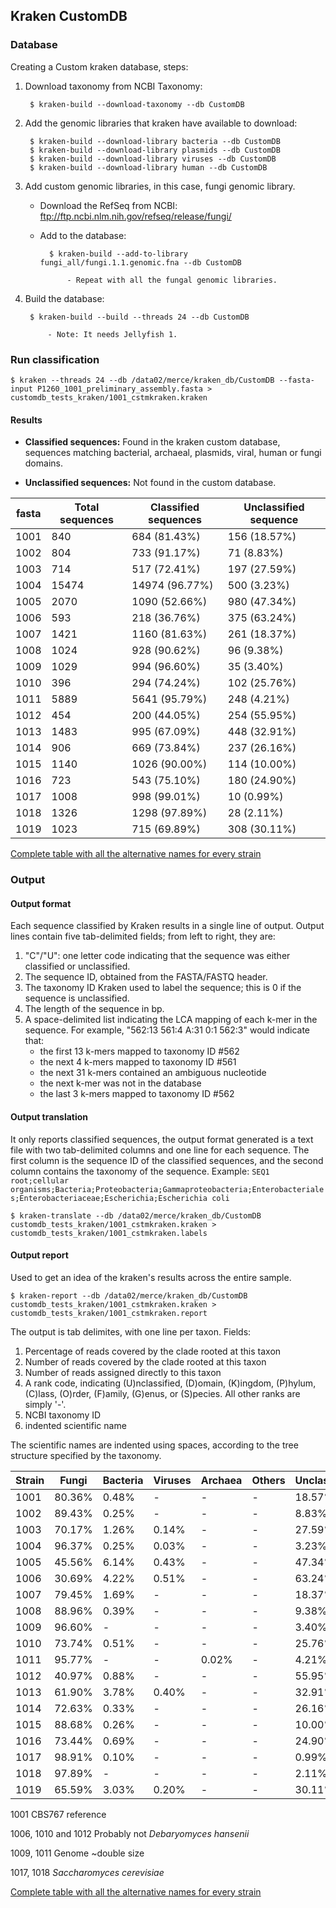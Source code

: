 ## Kraken CustomDB

### Database
Creating a Custom kraken database, steps:

1. Download taxonomy from NCBI Taxonomy:

		$ kraken-build --download-taxonomy --db CustomDB

2. Add the genomic libraries that kraken have available to download:

		$ kraken-build --download-library bacteria --db CustomDB
		$ kraken-build --download-library plasmids --db CustomDB
	 	$ kraken-build --download-library viruses --db CustomDB
		$ kraken-build --download-library human --db CustomDB

3. Add custom genomic libraries, in this case, fungi genomic library.

	- Download the RefSeq from NCBI: ftp://ftp.ncbi.nlm.nih.gov/refseq/release/fungi/

	- Add to the database:

			$ kraken-build --add-to-library fungi_all/fungi.1.1.genomic.fna --db CustomDB

				- Repeat with all the fungal genomic libraries. 

4. Build the database:

		$ kraken-build --build --threads 24 --db CustomDB

			- Note: It needs Jellyfish 1. 


### Run classification

	$ kraken --threads 24 --db /data02/merce/kraken_db/CustomDB --fasta-input P1260_1001_preliminary_assembly.fasta > customdb_tests_kraken/1001_cstmkraken.kraken 

#### Results

- **Classified sequences:** Found in the kraken custom database, sequences matching bacterial, archaeal, plasmids, viral, human or fungi domains.

- **Unclassified sequences:** Not found in the custom database.  

| fasta     	| Total sequences 	| Classified sequences 	| Unclassified sequence |
|---------------|-----------------------|-----------------------|-----------------------| 
| 1001       	| 840             	| 684 (81.43%)	      	| 156 (18.57%)	        |
| 1002		| 804			| 733 (91.17%)		| 71 (8.83%)		|	
| 1003		| 714			| 517 (72.41%)		| 197 (27.59%)		|
| 1004		| 15474			| 14974 (96.77%)	| 500 (3.23%)		|
| 1005		| 2070			| 1090 (52.66%)		| 980 (47.34%)		|
| 1006		| 593			| 218 (36.76%)		| 375 (63.24%)		|
| 1007		| 1421			| 1160 (81.63%)		| 261 (18.37%)		|
| 1008		| 1024			| 928 (90.62%)		| 96 (9.38%)		|
| 1009		| 1029			| 994 (96.60%)		| 35 (3.40%)		|
| 1010		| 396			| 294 (74.24%)		| 102 (25.76%)		|
| 1011		| 5889			| 5641 (95.79%)		| 248 (4.21%)		|
| 1012		| 454			| 200 (44.05%)		| 254 (55.95%)		|
| 1013		| 1483			| 995 (67.09%)		| 448 (32.91%)		|
| 1014		| 906			| 669 (73.84%)		| 237 (26.16%)		|
| 1015		| 1140			| 1026 (90.00%)		| 114 (10.00%)		|
| 1016		| 723			| 543 (75.10%)		| 180 (24.90%)		|
| 1017		| 1008			| 998 (99.01%)		| 10 (0.99%)		|
| 1018		| 1326			| 1298 (97.89%)		| 28 (2.11%)		|
| 1019		| 1023			| 715 (69.89%)		| 308 (30.11%)		|
	
[Complete table with all the alternative names for every strain](https://github.com/The-Bioinformatics-Group/Debaryomyces_hansenii/blob/master/Work_files/Strains.md)

### Output

#### Output format

Each sequence classified by Kraken results in a single line of output. Output lines contain five tab-delimited fields; from left to right, they are:

1. "C"/"U": one letter code indicating that the sequence was either classified or unclassified.
2. The sequence ID, obtained from the FASTA/FASTQ header.
3. The taxonomy ID Kraken used to label the sequence; this is 0 if the sequence is unclassified.
4. The length of the sequence in bp.
5. A space-delimited list indicating the LCA mapping of each k-mer in the sequence. For example, "562:13 561:4 A:31 0:1 562:3" would indicate that:
	- the first 13 k-mers mapped to taxonomy ID #562
	- the next 4 k-mers mapped to taxonomy ID #561
	- the next 31 k-mers contained an ambiguous nucleotide
	- the next k-mer was not in the database
	- the last 3 k-mers mapped to taxonomy ID #562

#### Output translation

It only reports classified sequences, the output format generated is a text file with two tab-delimited columns and one line for each sequence. The first column is the sequence ID of the classified sequences, and the second column contains the taxonomy of the sequence. Example: `SEQ1  root;cellular organisms;Bacteria;Proteobacteria;Gammaproteobacteria;Enterobacteriales;Enterobacteriaceae;Escherichia;Escherichia coli`

	$ kraken-translate --db /data02/merce/kraken_db/CustomDB customdb_tests_kraken/1001_cstmkraken.kraken > customdb_tests_kraken/1001_cstmkraken.labels
	
#### Output report

Used to get an idea of the kraken's results across the entire sample.

	$ kraken-report --db /data02/merce/kraken_db/CustomDB customdb_tests_kraken/1001_cstmkraken.kraken > customdb_tests_kraken/1001_cstmkraken.report

The output is tab delimites, with one line per taxon. Fields:

1. Percentage of reads covered by the clade rooted at this taxon
2. Number of reads covered by the clade rooted at this taxon
3. Number of reads assigned directly to this taxon
4. A rank code, indicating (U)nclassified, (D)omain, (K)ingdom, (P)hylum, (C)lass, (O)rder, (F)amily, (G)enus, or (S)pecies. All other ranks are simply '-'.
5. NCBI taxonomy ID 
6. indented scientific name

The scientific names are indented using spaces, according to the tree structure specified by the taxonomy.

| Strain	| Fungi		| Bacteria	| Viruses	| Archaea	| Others	| Unclassified	|
|---------------|---------------|---------------|---------------|---------------|---------------|---------------|
| 1001		| 80.36%	| 0.48%		| -		| -		| -		| 18.57%	|
| 1002		| 89.43%	| 0.25%		| -		| -		| -		| 8.83%		|
| 1003		| 70.17%	| 1.26%		| 0.14%		| - 		| -		| 27.59%	|
| 1004		| 96.37%	| 0.25%		| 0.03%		| - 		| -		| 3.23%		|
| 1005		| 45.56%	| 6.14%		| 0.43%		| -		| -		| 47.34%	|
| 1006		| 30.69%	| 4.22%		| 0.51%		| -		| -		| 63.24%	|
| 1007		| 79.45%	| 1.69%		| -		| -		| -		| 18.37%	|
| 1008		| 88.96%	| 0.39%		| -		| -		| -		| 9.38%		|
| 1009		| 96.60%	| -		| - 		| -		| - 		| 3.40%		|
| 1010		| 73.74%	| 0.51%		| -		| -		| -		| 25.76%	|
| 1011		| 95.77%	| -		| - 		| 0.02%		| -		| 4.21%		|
| 1012		| 40.97%	| 0.88%		| - 		| -		| -		| 55.95%	|
| 1013		| 61.90%	| 3.78%		| 0.40%		| - 		| - 		| 32.91%	|
| 1014		| 72.63%	| 0.33%		| - 		| - 		| - 		| 26.16%	|
| 1015		| 88.68%	| 0.26%		| -		| -		| -		| 10.00%	|
| 1016		| 73.44%	| 0.69%		| -		| -		| -		| 24.90%	|
| 1017		| 98.91%	| 0.10%		| - 		| -		| - 		| 0.99%		|
| 1018		| 97.89%	| -		| -		| -		| -		| 2.11%		|
| 1019		| 65.59%	| 3.03%		| 0.20%		| - 		| -		| 30.11%	|

1001 CBS767 reference

1006, 1010 and 1012 Probably not *Debaryomyces hansenii*

1009, 1011 Genome ~double size

1017, 1018 *Saccharomyces cerevisiae*

[Complete table with all the alternative names for every strain](https://github.com/The-Bioinformatics-Group/Debaryomyces_hansenii/blob/master/Work_files/Strains.md)
